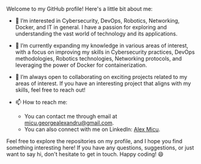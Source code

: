
Welcome to my GitHub profile! Here's a little bit about me:

- 👀 I’m interested in Cybersecurity, DevOps, Robotics, Networking, Docker, and IT in general. I have a passion for exploring and understanding the vast world of technology and its applications.

- 🌱 I’m currently expanding my knowledge in various areas of interest, with a focus on improving my skills in Cybersecurity practices, DevOps methodologies, Robotics technologies, Networking protocols, and leveraging the power of Docker for containerization.

- 💞️ I’m always open to collaborating on exciting projects related to my areas of interest. If you have an interesting project that aligns with my skills, feel free to reach out!

- 📫 How to reach me:
  - You can contact me through email at [micu.georgealexandru@gmail.com](mailto:micu.georgealexandru@gmail.com).
  - You can also connect with me on LinkedIn: [Alex Micu](https://www.linkedin.com/in/micu-george-alexandru-493b701ba/).

Feel free to explore the repositories on my profile, and I hope you find something interesting here! If you have any questions, suggestions, or just want to say hi, don't hesitate to get in touch. Happy coding! 😄

<!---
Al3x-Myku/Al3x-Myku is a ✨ special ✨ repository because its `README.md` (this file) appears on your GitHub profile.
You can click the Preview link to take a look at your changes.
--->
